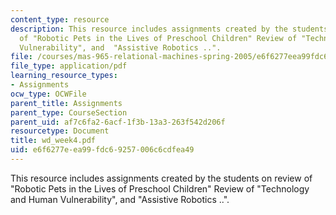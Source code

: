 ```yaml
---
content_type: resource
description: This resource includes assignments created by the students on review
  of "Robotic Pets in the Lives of Preschool Children" Review of "Technology and Human
  Vulnerability", and  "Assistive Robotics ..".
file: /courses/mas-965-relational-machines-spring-2005/e6f6277eea99fdc69257006c6cdfea49_wd_week4.pdf
file_type: application/pdf
learning_resource_types:
- Assignments
ocw_type: OCWFile
parent_title: Assignments
parent_type: CourseSection
parent_uid: af7c6fa2-6acf-1f3b-13a3-263f542d206f
resourcetype: Document
title: wd_week4.pdf
uid: e6f6277e-ea99-fdc6-9257-006c6cdfea49
---
```

This resource includes assignments created by the students on review of "Robotic Pets in the Lives of Preschool Children" Review of "Technology and Human Vulnerability", and  "Assistive Robotics ..".

